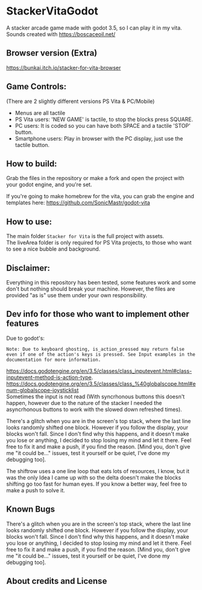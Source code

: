 # StackerVitaGodot
A stacker arcade game made with godot 3.5, so I can play it in my vita.\
Sounds created with https://boscaceoil.net/

## Browser version (Extra)
https://bunkai.itch.io/stacker-for-vita-browser

## Game Controls:
 (There are 2 slightly different versions PS Vita & PC/Mobile)

- Menus are all tactile
- PS Vita users: 'NEW GAME' is tactile, to stop the blocks press SQUARE.
- PC users: It is coded so you can have both SPACE and a tactile 'STOP' button.
- Smartphone users: Play in browser with the PC display, just use the tactile button.

## How to build:
Grab the files in the repository or make a fork and open the project with your godot engine, and you're set.

If you're going to make homebrew for the vita, you can grab the engine and templates here: https://github.com/SonicMastr/godot-vita

## How to use:
The main folder `Stacker for Vita` is the full project with assets.\
The liveArea folder is only required for PS Vita projects, to those who want to see a nice bubble and background.

## Disclaimer:
Everything in this repository has been tested, some features work and some don't but nothing should break your machine. However, the files are provided "as is" use them under your own responsibility.

## Dev info for those who want to implement other features

Due to godot's:
```
Note: Due to keyboard ghosting, is_action_pressed may return false even if one of the action's keys is pressed. See Input examples in the documentation for more information.
``` 
https://docs.godotengine.org/en/3.5/classes/class_inputevent.html#class-inputevent-method-is-action-type.
https://docs.godotengine.org/en/3.5/classes/class_%40globalscope.html#enum-globalscope-joysticklist \
Sometimes the input is not read (With syncrhonous buttons this doesn't happen, however due to the nature of the stacker 
I needed the asyncrhonous buttons to work with the slowed down refreshed times).

There's a glitch when you are in the screen's top stack, where the last line looks randomly shifted one block. However if you follow the display, your blocks won't fall. Since I don't find why this happens, and it doesn't make you lose or anything, I decided to stop losing my mind and let it there. Feel free to fix it and make a push, if you find the reason. 
[Mind you, don't give me "it could be..." issues, test it yourself or be quiet, I've done my debugging too].

The shiftrow uses a one line loop that eats lots of resources, I know, but it was the only Idea I came up with so the delta doesn't make the blocks shifting go too fast for human eyes. If you know a better way, feel free to make a push to solve it.

## Known Bugs

There's a glitch when you are in the screen's top stack, where the last line looks randomly shifted one block. However if you follow the display, your blocks won't fall. Since I don't find why this happens, and it doesn't make you lose or anything, I decided to stop losing my mind and let it there. Feel free to fix it and make a push, if you find the reason. 
[Mind you, don't give me "it could be..." issues, test it yourself or be quiet, I've done my debugging too].

## About credits and License

